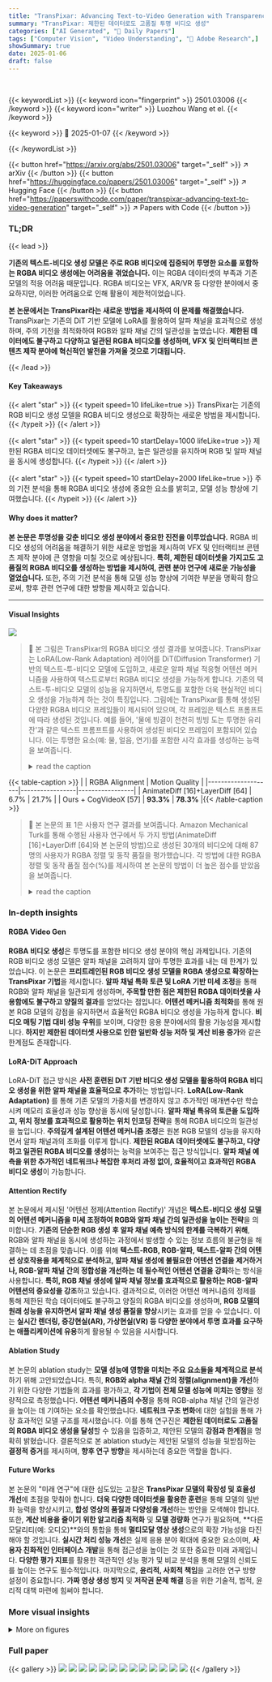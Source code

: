 ```yaml
---
title: "TransPixar: Advancing Text-to-Video Generation with Transparency"
summary: "TransPixar: 제한된 데이터로도 고품질 투명 비디오 생성"
categories: ["AI Generated", "🤗 Daily Papers"]
tags: ["Computer Vision", "Video Understanding", "🏢 Adobe Research",]
showSummary: true
date: 2025-01-06
draft: false
---
```


<br>

{{< keywordList >}}
{{< keyword icon="fingerprint" >}} 2501.03006 {{< /keyword >}}
{{< keyword icon="writer" >}} Luozhou Wang et el. {{< /keyword >}}
 
{{< keyword >}} 🤗 2025-01-07 {{< /keyword >}}
 
{{< /keywordList >}}

{{< button href="https://arxiv.org/abs/2501.03006" target="_self" >}}
↗ arXiv
{{< /button >}}
{{< button href="https://huggingface.co/papers/2501.03006" target="_self" >}}
↗ Hugging Face
{{< /button >}}
{{< button href="https://paperswithcode.com/paper/transpixar-advancing-text-to-video-generation" target="_self" >}}
↗ Papers with Code
{{< /button >}}




### TL;DR


{{< lead >}}

**기존의 텍스트-비디오 생성 모델은 주로 RGB 비디오에 집중되어 투명한 요소를 포함하는 RGBA 비디오 생성에는 어려움을 겪었습니다.**  이는 RGBA 데이터셋의 부족과 기존 모델의 적응 어려움 때문입니다.  RGBA 비디오는 VFX, AR/VR 등 다양한 분야에서 중요하지만, 이러한 어려움으로 인해 활용이 제한적이었습니다.



**본 논문에서는 TransPixar라는 새로운 방법을 제시하여 이 문제를 해결했습니다.**  TransPixar는 기존의 DiT 기반 모델에 LoRA를 활용하여 알파 채널을 효과적으로 생성하며, 주의 기전을 최적화하여 RGB와 알파 채널 간의 일관성을 높였습니다.  **제한된 데이터에도 불구하고 다양하고 일관된 RGBA 비디오를 생성하며, VFX 및 인터랙티브 콘텐츠 제작 분야에 혁신적인 발전을 가져올 것으로 기대됩니다.**

{{< /lead >}}


#### Key Takeaways

{{< alert "star" >}}
{{< typeit speed=10 lifeLike=true >}} TransPixar는 기존의 RGB 비디오 생성 모델을 RGBA 비디오 생성으로 확장하는 새로운 방법을 제시합니다. {{< /typeit >}}
{{< /alert >}}

{{< alert "star" >}}
{{< typeit speed=10 startDelay=1000 lifeLike=true >}} 제한된 RGBA 비디오 데이터셋에도 불구하고, 높은 일관성을 유지하며 RGB 및 알파 채널을 동시에 생성합니다. {{< /typeit >}}
{{< /alert >}}

{{< alert "star" >}}
{{< typeit speed=10 startDelay=2000 lifeLike=true >}} 주의 기전 분석을 통해 RGBA 비디오 생성에 중요한 요소를 밝히고, 모델 성능 향상에 기여했습니다. {{< /typeit >}}
{{< /alert >}}

#### Why does it matter?
**본 논문은 투명성을 갖춘 비디오 생성 분야에서 중요한 진전을 이루었습니다.**  RGBA 비디오 생성의 어려움을 해결하기 위한 새로운 방법을 제시하여 VFX 및 인터랙티브 콘텐츠 제작 분야에 큰 영향을 미칠 것으로 예상됩니다.  **특히, 제한된 데이터셋을 가지고도 고품질의 RGBA 비디오를 생성하는 방법을 제시하여, 관련 분야 연구에 새로운 가능성을 열었습니다.**  또한, 주의 기전 분석을 통해 모델 성능 향상에 기여한 부분을 명확히 함으로써, 향후 관련 연구에 대한 방향을 제시하고 있습니다.

------
#### Visual Insights



![](https://arxiv.org/html/2501.03006/x2.png)

> 🔼 본 그림은 TransPixar의 RGBA 비디오 생성 결과를 보여줍니다. TransPixar는 LoRA(Low-Rank Adaptation) 레이어를 DiT(Diffusion Transformer) 기반의 텍스트-투-비디오 모델에 도입하고, 새로운 알파 채널 적응형 어텐션 메커니즘을 사용하여 텍스트로부터 RGBA 비디오 생성을 가능하게 합니다. 기존의 텍스트-투-비디오 모델의 성능을 유지하면서, 투명도를 포함한 더욱 현실적인 비디오 생성을 가능하게 하는 것이 특징입니다. 그림에는 TransPixar를 통해 생성된 다양한 RGBA 비디오 프레임들이 제시되어 있으며, 각 프레임은 텍스트 프롬프트에 따라 생성된 것입니다.  예를 들어, '물에 빙결이 천천히 빙빙 도는 투명한 유리잔'과 같은 텍스트 프롬프트를 사용하여 생성된 비디오 프레임이 포함되어 있습니다. 이는 투명한 요소(예: 물, 얼음, 연기)를 포함한 시각 효과를 생성하는 능력을 보여줍니다.
> <details>
> <summary>read the caption</summary>
> Figure 1: RGBA Video Generation with TransPixar. By introducing LoRA layers into DiT-based text-to-video model with a novel alpha channel adaptive attention mechanism, our method enables RGBA video generation from text while preserving Text-to-Video quality.
> </details>





{{< table-caption >}}
|                   | RGBA Alignment | Motion Quality |
|--------------------|-----------------|-----------------|
| AnimateDiff [16]+LayerDiff [64] | 6.7%             | 21.7%            |
| Ours + CogVideoX [57] | **93.3%**        | **78.3%**       |{{< /table-caption >}}

> 🔼 본 논문의 표 1은 사용자 연구 결과를 보여줍니다. Amazon Mechanical Turk를 통해 수행된 사용자 연구에서 두 가지 방법(AnimateDiff [16]+LayerDiff [64]와 본 논문의 방법)으로 생성된 30개의 비디오에 대해 87명의 사용자가 RGBA 정렬 및 동작 품질을 평가했습니다. 각 방법에 대한 RGBA 정렬 및 동작 품질 점수(%)를 제시하여 본 논문의 방법이 더 높은 점수를 받았음을 보여줍니다.
> <details>
> <summary>read the caption</summary>
> Table 1: User Study.
> </details>





### In-depth insights


#### RGBA Video Gen
**RGBA 비디오 생성**은 투명도를 포함한 비디오 생성 분야의 핵심 과제입니다. 기존의 RGB 비디오 생성 모델은 알파 채널을 고려하지 않아 투명한 효과를 내는 데 한계가 있었습니다. 이 논문은 **프리트레인된 RGB 비디오 생성 모델을 RGBA 생성으로 확장하는 TransPixar 기법**을 제시합니다.  **알파 채널 특화 토큰 및 LoRA 기반 미세 조정**을 통해 RGB와 알파 채널을 일관되게 생성하며, **주목할 만한 점은 제한된 RGBA 데이터셋을 사용함에도 불구하고 양질의 결과**를 얻었다는 점입니다.  **어텐션 메커니즘 최적화**를 통해 원본 RGB 모델의 강점을 유지하면서 효율적인 RGBA 비디오 생성을 가능하게 합니다.  **비디오 매팅 기법 대비 성능 우위**를 보이며, 다양한 응용 분야에서의 활용 가능성을 제시합니다.  **하지만 제한된 데이터셋 사용으로 인한 일반화 성능 저하 및 계산 비용 증가**와 같은 한계점도 존재합니다.

#### LoRA-DiT Approach
LoRA-DiT 접근 방식은 **사전 훈련된 DiT 기반 비디오 생성 모델을 활용하여 RGBA 비디오 생성을 위한 알파 채널을 효율적으로 추가**하는 방법입니다.  **LoRA(Low-Rank Adaptation)** 를 통해 기존 모델의 가중치를 변경하지 않고 추가적인 매개변수만 학습시켜 메모리 효율성과 성능 향상을 동시에 달성합니다.  **알파 채널 특유의 토큰을 도입하고, 위치 정보를 효과적으로 활용하는 위치 인코딩 전략**을 통해 RGBA 비디오의 일관성을 높입니다.  **주의깊게 설계된 어텐션 메커니즘 조정**은 원본 RGB 모델의 성능을 유지하면서 알파 채널과의 조화를 이루게 합니다. **제한된 RGBA 데이터셋에도 불구하고, 다양하고 일관된 RGBA 비디오를 생성**하는 능력을 보여주는 접근 방식입니다.  **알파 채널 예측을 위한 추가적인 네트워크나 복잡한 후처리 과정 없이, 효율적이고 효과적인 RGBA 비디오 생성**이 가능합니다.

#### Attention Rectify
본 논문에서 제시된 '어텐션 정제(Attention Rectify)' 개념은 **텍스트-비디오 생성 모델의 어텐션 메커니즘을 미세 조정하여 RGB와 알파 채널 간의 일관성을 높이는 전략**을 의미합니다.  **기존의 단순한 RGB 생성 후 알파 채널 예측 방식의 한계를 극복하기 위해**,  RGB와 알파 채널을 동시에 생성하는 과정에서 발생할 수 있는 정보 흐름의 불균형을 해결하는 데 초점을 맞춥니다. 이를 위해 **텍스트-RGB, RGB-알파, 텍스트-알파 간의 어텐션 상호작용을 체계적으로 분석하고,  알파 채널 생성에 불필요한 어텐션 연결을 제거하거나, RGB-알파 채널 간의 정합성을 개선하는 데 필수적인 어텐션 연결을 강화**하는 방식을 사용합니다.  **특히, RGB 채널 생성에 알파 채널 정보를 효과적으로 활용하는 RGB-알파 어텐션의 중요성을 강조**하고 있습니다.  결과적으로, 이러한 어텐션 메커니즘의 정제를 통해 제한된 학습 데이터에도 불구하고 양질의 RGBA 비디오를 생성하며,  **RGB 모델의 원래 성능을 유지하면서 알파 채널 생성 품질을 향상**시키는 효과를 얻을 수 있습니다. 이는 **실시간 렌더링, 증강현실(AR), 가상현실(VR) 등 다양한 분야에서 투명 효과를 요구하는 애플리케이션에 유용**하게 활용될 수 있음을 시사합니다.

#### Ablation Study
본 논문의 ablation study는 **모델 성능에 영향을 미치는 주요 요소들을 체계적으로 분석**하기 위해 고안되었습니다. 특히, **RGB와 alpha 채널 간의 정렬(alignment)을 개선**하기 위한 다양한 기법들의 효과를 평가하고, **각 기법이 전체 모델 성능에 미치는 영향**을 정량적으로 측정했습니다.  **어텐션 메커니즘의 수정**을 통해 RGB-alpha 채널 간의 일관성을 높이는 데 기여하는 요소를 확인했습니다.  **네트워크 구조 변화**에 대한 실험을 통해 가장 효과적인 모델 구조를 제시했습니다. 이를 통해 연구진은 **제한된 데이터로도 고품질의 RGBA 비디오 생성을 달성**할 수 있음을 입증하고, 제안된 모델의 **강점과 한계점**을 명확히 밝혔습니다.  결론적으로 본 ablation study는 제안된 모델의 성능을 뒷받침하는 **결정적 증거**를 제시하며, **향후 연구 방향**을 제시하는데 중요한 역할을 합니다.

#### Future Works
본 논문의 "미래 연구"에 대한 심도있는 고찰은 **TransPixar 모델의 확장성 및 효율성 개선**에 초점을 맞춰야 합니다.  **더욱 다양한 데이터셋을 활용한 훈련**을 통해 모델의 일반화 능력을 향상시키고, **합성 영상의 품질과 다양성을 개선**하는 방안을 모색해야 합니다.  또한, **계산 비용을 줄이기 위한 알고리즘 최적화** 및 **모델 경량화** 연구가 필요하며, **다른 모달리티(예: 오디오)**와의 통합을 통해 **멀티모달 영상 생성**으로의 확장 가능성을 타진해야 할 것입니다.  **실시간 처리 성능 개선**은 실제 응용 분야 확대에 중요한 요소이며, **사용자 친화적인 인터페이스 개발**을 통해 접근성을 높이는 것 또한 중요한 미래 과제입니다.  **다양한 평가 지표**를 활용한 객관적인 성능 평가 및 비교 분석을 통해 모델의 신뢰도를 높이는 연구도 필수적입니다. 마지막으로, **윤리적, 사회적 책임**을 고려한 연구 방향 설정이 중요합니다.  **가짜 영상 생성 방지** 및 **저작권 문제 해결** 등을 위한 기술적, 법적, 윤리적 대책 마련에 힘써야 합니다.


### More visual insights

<details>
<summary>More on figures
</summary>


![](https://arxiv.org/html/2501.03006/x3.png)

> 🔼 그림 2는 텍스트-투-비디오 모델이 생성한 RGB 이미지를 기반으로 알파 채널을 예측하는 두 가지 방법, 즉 순차적 생성 방식과 통합 생성 방식을 비교한 것입니다. (a)는 텍스트-투-비디오 모델이 생성한 RGB 이미지입니다. (b)는 기존의 비디오 매팅 기법을 사용하여 (a)의 RGB 이미지에서 알파 채널을 예측한 결과이며, (c)는 기존의 생성 모델(MariGold, Lotus)을 사용하여 알파 채널을 예측한 결과입니다. (b)와 (c) 모두 상단에 예측된 알파 채널, 하단에 RGB와 알파 채널을 합성한 결과를 보여줍니다. (d)는 본 논문에서 제안하는 통합 생성 방식으로, 텍스트-투-비디오 모델이 RGB와 알파 채널을 동시에 생성하는 방식입니다. (d)의 상단에는 통합 생성 방식으로 생성된 알파 채널이, 하단에는 RGB와 알파 채널을 합성한 결과가 표시됩니다. 이 그림을 통해 통합 생성 방식이 기존의 순차적 생성 방식보다 더 나은 알파 채널 예측 및 RGB와 알파 채널 간의 일관성을 제공함을 보여줍니다.
> <details>
> <summary>read the caption</summary>
> Figure 2: Comparison between Generation-Then-Prediction and our Joint Generation approach. Given the generated RGB in (a), (b) and (c) show the predicted alpha (top) and the composited result (bottom). In (d), the top shows the jointly generated alpha.
> </details>



![](https://arxiv.org/html/2501.03006/x4.png)

> 🔼 본 논문의 그림 3은 TransPixar 모델의 파이프라인을 보여줍니다. TransPixar는 기존의 DiT(Diffusion Transformer) 기반의 텍스트-투-비디오 모델을 확장하여 RGBA 비디오 생성을 가능하게 합니다. 그림은 다음 세 가지 주요 과정을 보여줍니다. 1. 왼쪽: 기존 DiT 모델의 입력에 알파 토큰을 추가합니다. 2. 상단 중앙: 알파 토큰을 위치 인코딩(Positional Encoding)으로 초기화합니다. 3. 하단 중앙: 부분적인 LoRA(Low-Rank Adaptation)를 추가하고 학습 및 추론 과정 중 어텐션 연산을 조정합니다. 이를 통해 투명도를 유지하면서 고품질의 RGBA 비디오를 생성할 수 있습니다.
> <details>
> <summary>read the caption</summary>
> Figure 3: Pipeline of TransPixar. Our method is organized as follows: (1) Left: we extend the input of DiT to include new alpha tokens; (2) Top Center: we initialize alpha tokens with our positional encoding; (3) Bottom Center: we insert a partial LoRA and adjust attention computation during training and inference.
> </details>



![](https://arxiv.org/html/2501.03006/x5.png)

> 🔼 그림 4는 RGBA 영상 생성을 위한 위치 인코딩 설계에 대한 내용을 보여줍니다. 기존의 방식과 달리 알파 토큰에 RGB 토큰과 동일한 위치 인코딩을 적용했을 때 유사한 결과를 얻으면서 1000회 반복 후 수렴 속도가 빨라짐을 보여줍니다.  이는 알파 채널과 RGB 채널 간의 일관성을 유지하는 데 효과적임을 시사합니다.  다시 말해, 알파 토큰과 RGB 토큰에 다른 위치 인코딩을 사용하는 기존 방식보다 동일한 위치 인코딩을 사용하는 것이 더 효율적이라는 것을 실험적으로 증명한 것입니다.
> <details>
> <summary>read the caption</summary>
> Figure 4: Positional Encoding Design for RGBA Generation. Assigning alpha tokens the same positional encoding as RGB yields similar results, resulting in faster convergence after 1000 iterations compared to standard encoding strategies.
> </details>



![](https://arxiv.org/html/2501.03006/x6.png)

> 🔼 그림 5는 제안된 TransPixar 방법의 주요 특징인 어텐션 메커니즘 수정에 대한 설명을 보여줍니다. (a)는 알파 채널을 키로 사용하는 모든 어텐션을 제거했을 때 RGB 영상 생성에는 영향이 없지만, RGB와 알파 채널 간 정렬이 잘 안 되는 것을 보여줍니다. (b)는 모든 어텐션을 유지했을 때, 자전거의 움직임과 같은 동작이 상실되는 등 화질이 크게 저하되는 것을 보여줍니다. (c)는 TransPixar 방법이 RGB 영상 생성 품질과 RGB와 알파 채널 간 정렬 사이에서 효과적인 균형을 이루는 것을 보여줍니다.
> <details>
> <summary>read the caption</summary>
> Figure 5: Attention Rectification. (a) Eliminating all attention from alpha as a key preserves 100% RGB generation but leads to poor alignment. (b) Retaining all attention significantly degrades quality, causing a lack of motion in bicycles. (c) Our method achieves an effective balance.
> </details>



![](https://arxiv.org/html/2501.03006/x7.png)

> 🔼 그림 6은 TransPixar 모델의 두 가지 주요 활용 사례를 보여줍니다. 윗부분은 텍스트를 기반으로 투명 효과가 포함된 비디오를 생성하는 예시이며, 아랫부분은 이미지를 기반으로 투명 효과가 포함된 비디오를 생성하는 예시입니다.  각각 다양한 종류의 객체와 움직임, 투명 효과를 포함한 시각적 효과(불, 폭발 등)를 보여주는 여러 비디오 클립들이 나열되어 있습니다. 이는 TransPixar 모델이 다양한 시나리오에서 고품질의 RGBA 비디오를 생성할 수 있음을 보여줍니다.
> <details>
> <summary>read the caption</summary>
> Figure 6: Applications. Top: Text-to-Video with Transparency. Bottom: Image-to-Video generation with transparency. .
> </details>



![](https://arxiv.org/html/2501.03006/x8.png)

> 🔼 그림 7은 제안된 TransPixar 방법과 기존의 순차적 생성 방식(Generation-then-Prediction)의 비교 결과를 보여줍니다.  기존 방식은 먼저 RGB 비디오를 생성한 후, 별도로 알파 채널(투명도 정보)을 예측하는 방식이지만, TransPixar는 RGB와 알파 채널을 동시에 생성합니다.  이 그림은 TransPixar가 RGB와 알파 채널 간의 정렬(alignment) 성능이 훨씬 뛰어나다는 것을 시각적으로 보여주는 다양한 예시들을 담고 있습니다.  각 예시는 생성된 RGB 영상, 기존 방식으로 예측된 알파 채널, 그리고 TransPixar로 생성된 알파 채널과 합성된 최종 영상을 비교하여 TransPixar의 우수성을 강조합니다.  즉, TransPixar는 RGB와 알파 채널이 더 자연스럽고 일관성 있게 조화를 이룬다는 것을 보여줍니다.
> <details>
> <summary>read the caption</summary>
> Figure 7: Comparison with Generation-then-Prediction Pipelines. Our method demonstrates superior alignment.
> </details>



![](https://arxiv.org/html/2501.03006/x9.png)

> 🔼 그림 8은 RGBA 비디오 생성에 대한 두 가지 방법, 즉 LayerDiffusion과 AnimateDiff를 결합한 방법과 본 논문에서 제안하는 방법을 비교한 것입니다. 상단에는 LayerDiffusion과 AnimateDiff를 결합한 결과가, 하단에는 본 논문의 방법을 적용한 결과가 나와 있습니다. 두 방법 모두 텍스트 프롬프트를 사용하여 RGBA 비디오를 생성하지만, 본 논문의 방법이 RGB와 알파 채널 간의 정렬이 더 우수하고 프롬프트에서 설명하는 동작을 더 잘 생성한다는 것을 보여줍니다. 즉, 본 논문의 방법이 보다 정확하고 자연스러운 RGBA 비디오를 생성한다는 것을 시각적으로 비교하여 보여주는 그림입니다.
> <details>
> <summary>read the caption</summary>
> Figure 8: Comparison with Joint Generation Pipelines. Top: LayerDiffusion + AnimateDiff; Bottom: Ours. Our method achieves better alignment and generates corresponding motion described by prompts.
> </details>



![](https://arxiv.org/html/2501.03006/x10.png)

> 🔼 그림 9는 DiT(Diffusion Transformer)를 이용한 RGBA(Red, Green, Blue, Alpha) 영상 생성을 위한 세 가지 대안 설계를 보여줍니다.  (a) 배치 확장, (c)잠재 차원 확장은 각각 배치 크기와 잠재 공간 차원을 확장하여 RGBA 영상을 생성하는 방법입니다. (b) 시퀀스 확장은 제안하는 방법으로, 입력 시퀀스 길이를 두 배로 늘려 RGB 채널과 알파 채널을 동시에 생성합니다.  이 그림은 본 논문에서 제시하는 시퀀스 확장 기법이 RGBA 영상 생성에 어떻게 적용되는지를 시각적으로 보여줍니다.  본 논문에서 제안하는 방법은 시퀀스 확장을 통해 RGB와 알파 채널을 효율적이고 일관되게 생성합니다.
> <details>
> <summary>read the caption</summary>
> Figure 9: Alternative Designs for Joint Generation with DiT. Sequence extension (b) represents our method.
> </details>



![](https://arxiv.org/html/2501.03006/x11.png)

> 🔼 그림 10은 제안된 TransPixar 방법의 ablation study 결과를 보여줍니다. (a)는 TransPixar의 완전한 모델, (b)는 RGB-attend-to-Alpha 어텐션 메커니즘을 제거한 모델, (c)는 Text-attend-to-Alpha 어텐션 메커니즘을 추가한 모델, (d)는 배치 크기를 확장한 모델, (e)는 잠재 차원을 확장한 모델입니다. 나비의 날갯짓과 같은 고품질의 동작 생성과 RGB와 알파 채널 간의 정렬 성능을 비교하여 TransPixar의 각 구성 요소의 중요성을 보여줍니다. 특히, RGB-attend-to-Alpha 어텐션의 중요성을 강조하며, 이 메커니즘이 고품질의 동작 생성 및 정렬에 필수적임을 시각적으로 보여줍니다.  각 모델의 결과를 비교 분석함으로써 TransPixar의 설계 선택의 타당성을 확인하고, 최적의 성능을 달성하기 위한 구성 요소들의 상호작용을 이해할 수 있도록 합니다.
> <details>
> <summary>read the caption</summary>
> Figure 10: Ablation Study. (a) Ours; (b) Ours without RGB-attend-to-Alpha; (c) Ours with Text-attend-to-alpha; (d) Batch Extension Strategy; (e) Latent Dimension Extension Strategy. Our method maintains high-quality motion generation (e.g., butterflies waving their wings) while achieving good alignment.
> </details>



</details>






### Full paper

{{< gallery >}}
<img src="paper_images/1.png" class="grid-w50 md:grid-w33 xl:grid-w25" />
<img src="paper_images/2.png" class="grid-w50 md:grid-w33 xl:grid-w25" />
<img src="paper_images/3.png" class="grid-w50 md:grid-w33 xl:grid-w25" />
<img src="paper_images/4.png" class="grid-w50 md:grid-w33 xl:grid-w25" />
<img src="paper_images/5.png" class="grid-w50 md:grid-w33 xl:grid-w25" />
<img src="paper_images/6.png" class="grid-w50 md:grid-w33 xl:grid-w25" />
<img src="paper_images/7.png" class="grid-w50 md:grid-w33 xl:grid-w25" />
<img src="paper_images/8.png" class="grid-w50 md:grid-w33 xl:grid-w25" />
<img src="paper_images/9.png" class="grid-w50 md:grid-w33 xl:grid-w25" />
<img src="paper_images/10.png" class="grid-w50 md:grid-w33 xl:grid-w25" />
<img src="paper_images/11.png" class="grid-w50 md:grid-w33 xl:grid-w25" />
<img src="paper_images/12.png" class="grid-w50 md:grid-w33 xl:grid-w25" />
<img src="paper_images/13.png" class="grid-w50 md:grid-w33 xl:grid-w25" />
{{< /gallery >}}